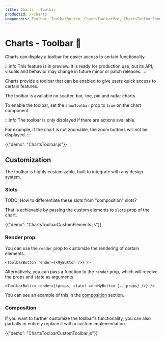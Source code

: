 ```yaml
---
title: Charts - Toolbar
productId: x-charts
components: Toolbar, ToolbarButton, ChartsToolbarPro, ChartsToolbarZoomInButton, ChartsToolbarZoomOutButton
---
```


# Charts - Toolbar 🧪

<p class="description">Charts can display a toolbar for easier access to certain functionality.</p>

:::info
This feature is in preview. It is ready for production use, but its API, visuals and behavior may change in future minor or patch releases.
:::

Charts provide a toolbar that can be enabled to give users quick access to certain features.

The toolbar is available on scatter, bar, line, pie and radar charts.

To enable the toolbar, set the `showToolbar` prop to `true` on the chart component.

:::info
The toolbar is only displayed if there are actions available.

For example, if the chart is not zoomable, the zoom buttons will not be displayed.
:::

{{"demo": "ChartsToolbar.js"}}

## Customization

The toolbar is highly customizable, built to integrate with any design system.

### Slots

TODO: How to differentiate these slots from "composition" slots?

That is achievable by passing the custom elements to `slots` prop of the chart.

{{"demo": "ChartsToolbarCustomElements.js"}}

### Render prop

You can use the `render` prop to customize the rendering of certain elements.

```tsx
<ToolbarButton render={<MyButton />} />
```

Alternatively, you can pass a function to the `render` prop, which will receive the props and state as arguments.

```tsx
<ToolbarButton render={(props, state) => <MyButton {...props} />} />
```

You can see an example of this in the [composition](#composition) section.

### Composition

If you want to further customize the toolbar's functionality, you can also partially or entirely replace it with a custom implementation.

{{"demo": "ChartsToolbarCustomToolbar.js"}}
